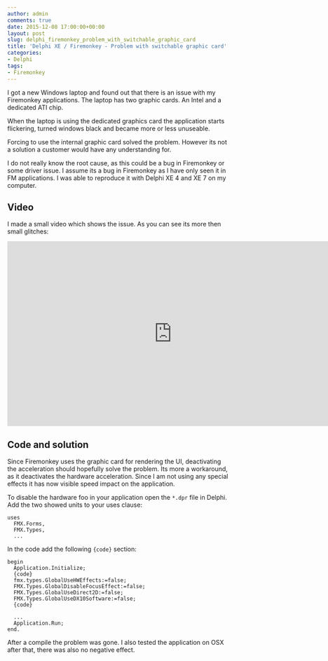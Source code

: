 ```yaml
---
author: admin
comments: true
date: 2015-12-08 17:00:00+00:00
layout: post
slug: delphi_firemonkey_problem_with_switchable_graphic_card
title: 'Delphi XE / Firemonkey - Problem with switchable graphic card'
categories:
- Delphi
tags:
- Firemonkey
---
```


I got a new Windows laptop and found out that there is an issue with my Firemonkey applications. 
The laptop has two graphic cards. An Intel and a dedicated ATI chip.

When the laptop is using the dedicated graphics card the application starts flickering, turned windows black and became more or less unuseable. 

Forcing to use the internal graphic card solved the problem. However its not a solution a customer would have any understanding for. 

I do not really know the root cause, as this could be a bug in Firemonkey or some driver issue. I assume its a bug in Firemonkey as I have only seen it in FM applications. I was able to reproduce it with Delphi XE 4 and XE 7 on my computer.

## Video

I made a small video which shows the issue. As you can see its more then small glitches:

<iframe width="750" height="422" src="https://www.youtube.com/embed/erBkqWToKag" frameborder="0" allowfullscreen></iframe>

## Code and solution

Since Firemonkey uses the graphic card for rendering the UI, deactivating the acceleration should hopefully solve the problem. Its more a workaround, as it deactivates the hardware acceleration. Since I am not using any special effects it has now visible speed impact on the application.

To disable the hardware foo in your application open the <code>*.dpr</code> file in Delphi. Add the two showed units to your uses clause:

	uses
	  FMX.Forms,
	  FMX.Types,
	  ...

In the code add the following <code>{code}</code> section:

	begin
	  Application.Initialize;
	  {code}
	  fmx.types.GlobalUseHWEffects:=false;
	  FMX.Types.GlobalDisableFocusEffect:=false;
	  FMX.Types.GlobalUseDirect2D:=false;
	  FMX.Types.GlobalUseDX10Software:=false;
	  {code}
	  
	  ...
	  Application.Run;
	end.
	
After a compile the problem was gone. I also tested the application on OSX after that, there was also no negative effect.